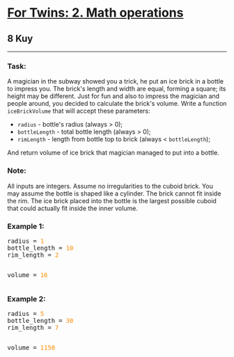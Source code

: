 <h1><a href="https://www.codewars.com/kata/59c287b16bddd291c700009a">For Twins: 2. Math operations</a></h1>
<h2>8 Kuy</h2>
<hr>

<h3>Task:</h3>

<p>A magician in the subway showed you a trick, 
he put an ice brick in a bottle to impress you. 
The brick's length and width are equal, forming a square; its height may be different. 
Just for fun and also to impress the magician and people around, 
you decided to calculate the brick's volume. 
Write a function <code>iceBrickVolume</code> that will accept these parameters:</p>
<ul>
<li><code>radius</code> - bottle's radius (always > 0);</li>
<li><code>bottleLength</code> - total bottle length (always > 0);</li>
<li><code>rimLength</code> - length from bottle top to brick (always < <code>bottleLength</code>);</li>
</ul>

<p>And return volume of ice brick that magician managed to put into a bottle.</p>

<h3>Note:</h3>

<p>All inputs are integers. Assume no irregularities to the cuboid brick. 
You may assume the bottle is shaped like a cylinder. 
The brick cannot fit inside the rim. 
The ice brick placed into the bottle is the largest possible cuboid that could actually fit inside the inner volume.</p>

<h3>Example 1:</h3>
<pre>
radius = <span style="color: darkorange">1</span>
bottle_length = <span style="color: darkorange">10</span>
rim_length = <span style="color: darkorange">2</span>

volume = <span style="color: darkorange">16</span>
</pre>

<h3>Example 2:</h3>
<pre>
radius = <span style="color: darkorange">5</span>
bottle_length = <span style="color: darkorange">30</span>
rim_length = <span style="color: darkorange">7</span>

volume = <span style="color: darkorange">1150</span>
</pre>